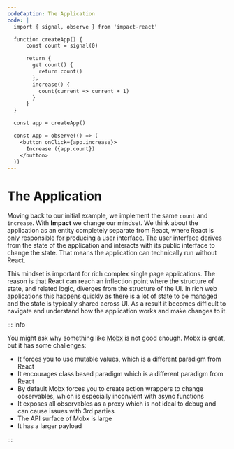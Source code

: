 ```yaml
---
codeCaption: The Application
code: |
  import { signal, observe } from 'impact-react'

  function createApp() {
      const count = signal(0)

      return {
        get count() {
          return count()
        },
        increase() {
          count(current => current + 1)
        }
      }
  }

  const app = createApp()

  const App = observe(() => (
    <button onClick={app.increase}>
      Increase ({app.count})
    </button>
  ))
---
```


# The Application

<ClientOnly>
  <Playground />
</ClientOnly>

Moving back to our initial example, we implement the same `count` and `increase`. With **Impact** we change our mindset. We think about the application as an entity completely separate from React, where React is only responsible for producing a user interface. The user interface derives from the state of the application and interacts with its public interface to change the state. That means the application can technically run without React.

This mindset is important for rich complex single page applications. The reason is that React can reach an inflection point where the structure of state, and related logic, diverges from the structure of the UI. In rich web applications this happens quickly as there is a lot of state to be managed and the state is typically shared across UI. As a result it becomes difficult to navigate and understand how the application works and make changes to it.

::: info

You might ask why something like [Mobx]() is not good enough. Mobx is great, but it has some challenges:

- It forces you to use mutable values, which is a different paradigm from React
- It encourages class based paradigm which is a different paradigm from React
- By default Mobx forces you to create action wrappers to change observables, which is especially inconvient with async functions
- It exposes all observables as a proxy which is not ideal to debug and can cause issues with 3rd parties
- The API surface of Mobx is large
- It has a larger payload

:::
